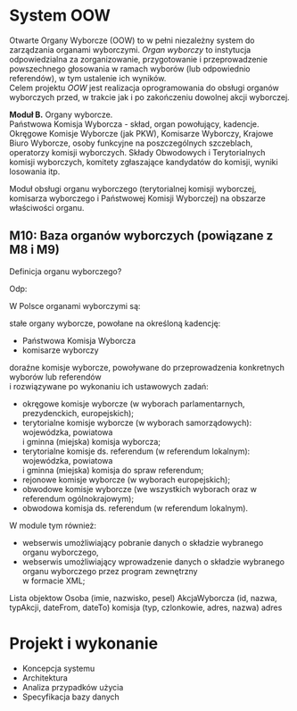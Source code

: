 # System OOW 
Otwarte Organy Wyborcze (OOW) to w pełni niezależny system do zarządzania organami wyborczymi. *Organ wyborczy* to instytucja odpowiedzialna za zorganizowanie, przygotowanie i przeprowadzenie powszechnego głosowania w ramach wyborów (lub odpowiednio referendów), w tym ustalenie ich wyników.  
Celem projektu *OOW* jest realizacja oprogramowania do obsługi organów wyborczych przed, w trakcie jak i po zakończeniu dowolnej akcji wyborczej. 



**Moduł B.** Organy wyborcze.  
Państwowa Komisja Wyborcza - skład, organ powołujący, kadencje. Okręgowe Komisje Wyborcze (jak PKW), Komisarze Wyborczy, Krajowe Biuro Wyborcze, osoby funkcyjne na poszczególnych szczeblach, operatorzy komisji wyborczych. Składy Obwodowych i Terytorialnych komisji wyborczych, komitety zgłaszające kandydatów do komisji, wyniki losowania itp.

Moduł obsługi organu wyborczego (terytorialnej komisji wyborczej, komisarza wyborczego i Państwowej Komisji Wyborczej) na obszarze właściwości organu.   


## M10: Baza organów wyborczych (powiązane z M8 i M9)
Definicja organu wyborczego?

Odp:

W Polsce organami wyborczymi są:  

stałe organy wyborcze, powołane na określoną kadencję:  

   - Państwowa Komisja Wyborcza  
   - komisarze wyborczy  

doraźne komisje wyborcze, powoływane do przeprowadzenia konkretnych wyborów lub referendów  
i rozwiązywane po wykonaniu ich ustawowych zadań:  
   - okręgowe komisje wyborcze (w wyborach parlamentarnych, prezydenckich, europejskich);  
   - terytorialne komisje wyborcze (w wyborach samorządowych): wojewódzka, powiatowa  
   i gminna (miejska) komisja wyborcza;  
   - terytorialne komisje ds. referendum (w referendum lokalnym): wojewódzka, powiatowa  
   i gminna (miejska) komisja do spraw referendum;  
   - rejonowe komisje wyborcze (w wyborach europejskich);  
   - obwodowe komisje wyborcze (we wszystkich wyborach oraz w referendum ogólnokrajowym);  
   - obwodowa komisja ds. referendum (w referendum lokalnym).  

W module tym również:
- webserwis umożliwiający pobranie danych o składzie wybranego organu wyborczego,
- webserwis umożliwiający wprowadzenie danych o składzie wybranego organu wyborczego przez program zewnętrzny  
w formacie XML;



Lista objektow 
Osoba (imie, nazwisko, pesel) 
AkcjaWyborcza (id, nazwa, typAkcji, dateFrom, dateTo)
komisja (typ, czlonkowie, adres, nazwa)
adres




# Projekt i wykonanie 
* Koncepcja systemu
* Architektura
* Analiza przypadków użycia 
* Specyfikacja bazy danych 


